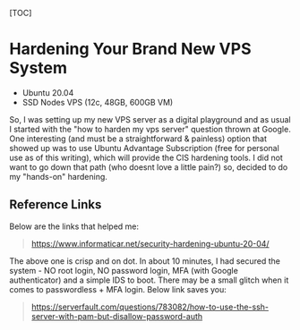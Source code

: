 

[TOC]

# Hardening Your Brand New VPS System

- Ubuntu 20.04
- SSD Nodes VPS (12c, 48GB, 600GB VM)

So, I was setting up my new VPS server as a digital playground and as usual I started with the "how to harden my vps server" question thrown at Google. One interesting (and must be a straightforward & painless) option that showed up was to use Ubuntu Advantage Subscription (free for personal use as of this writing), which will provide the CIS hardening tools. I did not want to go down that path (who doesnt love a little pain?) so, decided to do my "hands-on" hardening.

## Reference Links

Below are the links that helped me:

> https://www.informaticar.net/security-hardening-ubuntu-20-04/

The above one is crisp and on dot. In about 10 minutes, I had secured the system - NO root login, NO password login, MFA (with Google authenticator) and a simple IDS to boot. There may be a small glitch when it comes to passwordless + MFA login. Below link saves you:

> https://serverfault.com/questions/783082/how-to-use-the-ssh-server-with-pam-but-disallow-password-auth

